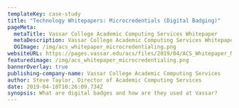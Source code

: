 ```yaml
---
templateKey: case-study
title: "Technology Whitepapers: Microcredentials (Digital Badging)"
pageMeta:
  metaTitle: Vassar College Academic Computing Services Whitepaper
  metaDescription: Vassar College Academic Computing Services Whitepaper
  OGImage: /img/acs_whitepaper_microcredentialing.png
websiteURL: https://pages.vassar.edu/acs/files/2019/04/ACS_Whitepaper_Microcredentialing.pdf
featuredimage: /img/acs_whitepaper_microcredentialing.png
bannerOverlay: true
publishing-company-name: Vassar College Academic Computing Services
author: Steve Taylor, Director of Academic Computing Services
date: 2019-04-10T10:26:09.734Z
synopsis: What are digital badges and how are they used at Vassar?
---
```

